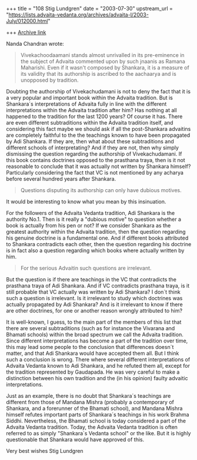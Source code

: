 +++
title = "108 Stig Lundgren"
date = "2003-07-30"
upstream_url = "https://lists.advaita-vedanta.org/archives/advaita-l/2003-July/012000.html"

+++
[Archive link](https://lists.advaita-vedanta.org/archives/advaita-l/2003-July/012000.html)

Nanda Chandran wrote:

>
> Vivekachoodaamani stands almost unrivalled in its pre-eminence
in the
> subject of Advaita commented upon by such jnaanis as Ramana
Maharishi. Even
> if it wasn't composed by Shankara, it is a measure of its
validity that its
> authorship is ascribed to the aachaarya and is unopposed by
tradition.


Doubting the authorship of Vivekachudamani is not to deny the
fact that it is a very popular and important book within the
Advaita tradition. But is Shankara´s interpretations of Advaita
fully in line with the different interpretations within the
Advaita tradition after him? Has nothing at all happened to the
tradition for the last 1200 years? Of course it has. There are
even different subtraditions within the Advaita tradition itself,
and considering this fact maybe we should ask if all the
post-Shankara advaitins are completely faithful to the the
teachings known to have been propagated by Adi Shankara. If they
are, then what about these subtraditions and different schools of
interpretating? And if they are not, then why simply dismissing
the question regarding the authorship of Vivekachudamani. If this
book contains doctrines opposed to the prasthana traya, then is
it not reasonable to conclude that it was actually not written by
Shankara himself? Particularly considering the fact that VC is
not mentioned by any acharya before several hundred years after
Shankara.



>
> Questions disputing its authorship can only have dubious
motives.

It would be interesting to know what you mean by this
insinuation.

For the followers of the Advaita Vedanta tradition, Adi Shankara
is the authority No.1. Then is it really a "dubious motive" to
question whether a book is actually from his pen or not? If we
consider Shankara as the greatest authority within the Advaita
tradition, then the question regarding his genuine doctrine is a
fundamental one. And if different books attributed to Shankara
contradicts each other, then the question regarding his doctrine
is in fact also a question regarding which books where actually
written by him.



>
> For the serious Advaitin such questions are irrelevant.
>

But the question is if there are teachings in the VC that
contradicts the prasthana traya of Adi Shankara. And if VC
contradicts prasthana traya, is it still probable that VC
actually was written by Adi Shankara? I don´t think such a
question is irrelevant. Is it irrelevant to study which doctrines
was actually propagated by Adi Shankara? And is it irrelevant to
know if there are other doctrines, for one or another reason
wrongly attributed to him?

It is well-known, I guess, to the main part of the members of
this list that there are several subtraditions (such as for
instance the Vivarana and Bhamati schools) within the broad
spectrum we call the Advaita tradition. Since different
interpretations has become a part of the tradition over time,
this may lead some people to the conclusion that differences
doesn´t matter, and that Adi Shankara would have accepted them
all. But I think such a conclusion is wrong. There where several
different interpretations of Advaita Vedanta known to Adi
Shankara, and he refuted them all, except for the tradition
represented by Gaudapada. He was very careful to make a
distinction between his own tradition and the (in his opinion)
faulty advaitic interpretations.

Just as an example, there is no doubt that Shankara´s teachings
are different from those of Mandana Mishra (probably a
contemporary of Shankara, and a forerunner of the Bhamati
school), and Mandana Mishra himself refutes important parts of
Shankara´s teachings in his work Brahma Siddhi. Nevertheless, the
Bhamati school is today considered a part of the Advaita Vedanta
tradition. Today, the Advaita Vedanta tradition is often referred
to as simply "Shankara´s Vedanta school" or the like. But it is
highly questionable that Shankara would have approved of this.

Very best wishes
Stig Lundgren


